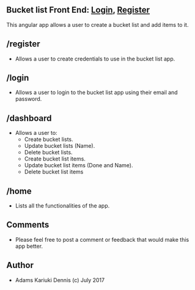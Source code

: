 ## Bucket list Front End: <a href = "https://angularbucketlist.herokuapp.com/login" target="_blank">Login</a>, <a href = "https://angularbucketlist.herokuapp.com/register" target="_blank">Register</a>

This angular app allows a user to create a bucket list and add items to it.

## /register
- Allows a user to create credentials to use in the bucket list app.  

## /login
 - Allows a user to login to the bucket list app using their email and password.

 ## /dashboard
 - Allows a user to:
    - Create bucket lists.
    - Update bucket lists (Name).
    - Delete bucket lists.
    - Create bucket list items.
    - Update bucket list items (Done and Name).
    - Delete bucket list items

## /home
- Lists all the functionalities of the app.

## Comments
- Please feel free to post a comment or feedback that would make this app better.

## Author
- Adams Kariuki Dennis (c) July 2017
    
